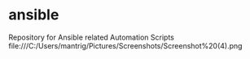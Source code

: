 # ansible
Repository for Ansible related Automation Scripts
file:///C:/Users/mantrig/Pictures/Screenshots/Screenshot%20(4).png
